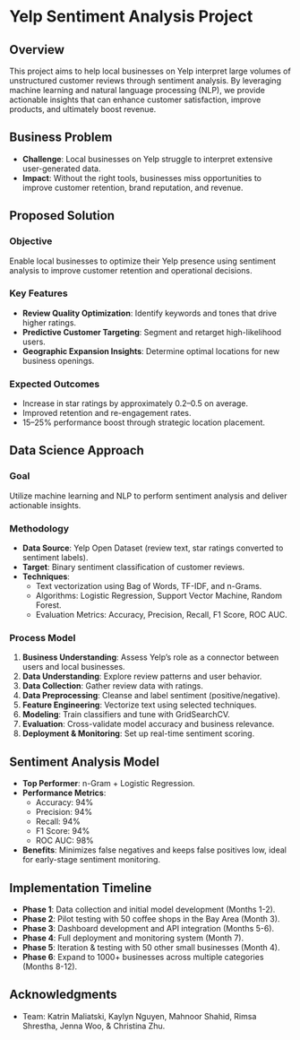 # Yelp Sentiment Analysis Project

## Overview
This project aims to help local businesses on Yelp interpret large volumes of unstructured customer reviews through sentiment analysis. By leveraging machine learning and natural language processing (NLP), we provide actionable insights that can enhance customer satisfaction, improve products, and ultimately boost revenue.

## Business Problem
- **Challenge**: Local businesses on Yelp struggle to interpret extensive user-generated data.
- **Impact**: Without the right tools, businesses miss opportunities to improve customer retention, brand reputation, and revenue.

## Proposed Solution
### Objective
Enable local businesses to optimize their Yelp presence using sentiment analysis to improve customer retention and operational decisions.

### Key Features
- **Review Quality Optimization**: Identify keywords and tones that drive higher ratings.
- **Predictive Customer Targeting**: Segment and retarget high-likelihood users.
- **Geographic Expansion Insights**: Determine optimal locations for new business openings.

### Expected Outcomes
- Increase in star ratings by approximately 0.2–0.5 on average.
- Improved retention and re-engagement rates.
- 15–25% performance boost through strategic location placement.

## Data Science Approach
### Goal
Utilize machine learning and NLP to perform sentiment analysis and deliver actionable insights.

### Methodology
- **Data Source**: Yelp Open Dataset (review text, star ratings converted to sentiment labels).
- **Target**: Binary sentiment classification of customer reviews.
- **Techniques**:
  - Text vectorization using Bag of Words, TF-IDF, and n-Grams.
  - Algorithms: Logistic Regression, Support Vector Machine, Random Forest.
  - Evaluation Metrics: Accuracy, Precision, Recall, F1 Score, ROC AUC.

### Process Model
1. **Business Understanding**: Assess Yelp’s role as a connector between users and local businesses.
2. **Data Understanding**: Explore review patterns and user behavior.
3. **Data Collection**: Gather review data with ratings.
4. **Data Preprocessing**: Cleanse and label sentiment (positive/negative).
5. **Feature Engineering**: Vectorize text using selected techniques.
6. **Modeling**: Train classifiers and tune with GridSearchCV.
7. **Evaluation**: Cross-validate model accuracy and business relevance.
8. **Deployment & Monitoring**: Set up real-time sentiment scoring.

## Sentiment Analysis Model
- **Top Performer**: n-Gram + Logistic Regression.
- **Performance Metrics**:
  - Accuracy: 94%
  - Precision: 94%
  - Recall: 94%
  - F1 Score: 94%
  - ROC AUC: 98%
- **Benefits**: Minimizes false negatives and keeps false positives low, ideal for early-stage sentiment monitoring.

## Implementation Timeline
- **Phase 1**: Data collection and initial model development (Months 1-2).
- **Phase 2**: Pilot testing with 50 coffee shops in the Bay Area (Month 3).
- **Phase 3**: Dashboard development and API integration (Months 5-6).
- **Phase 4**: Full deployment and monitoring system (Month 7).
- **Phase 5**: Iteration & testing with 50 other small businesses (Month 4).
- **Phase 6**: Expand to 1000+ businesses across multiple categories (Months 8-12).


## Acknowledgments
- Team: Katrin Maliatski, Kaylyn Nguyen, Mahnoor Shahid, Rimsa Shrestha, Jenna Woo, & Christina Zhu.

